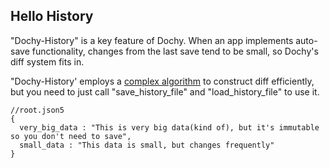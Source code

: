 ## Hello History

"Dochy-History" is a key feature of Dochy. 
When an app implements auto-save functionality,
changes from the last save tend to be small,
so Dochy's diff system fits in.

"Dochy-History' employs a [complex algorithm](../sample_test/sample_code/history.md)
to construct diff efficiently, but you need to just call "save_history_file"
and "load_history_file" to use it.

```json5
//root.json5
{
  very_big_data : "This is very big data(kind of), but it's immutable so you don't need to save",
  small_data : "This data is small, but changes frequently"
}
```

